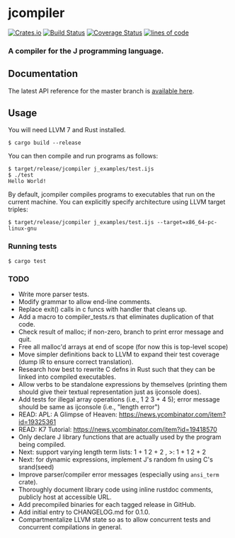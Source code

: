# jcompiler

[![Crates.io](https://img.shields.io/crates/v/jcompiler.svg?color=green)](https://crates.io/crates/jcompiler)
[![Build Status](https://travis-ci.com/mattjquinn/jcompiler.svg?branch=master)](https://travis-ci.com/mattjquinn/jcompiler)
[![Coverage Status](https://coveralls.io/repos/github/mattjquinn/jcompiler/badge.svg?branch=master)](https://coveralls.io/github/mattjquinn/jcompiler)
[![lines of code](https://tokei.rs/b1/github/mattjquinn/jcompiler)](https://github.com/Aaronepower/tokei)

### A compiler for the J programming language.

## Documentation

The latest API reference for the master branch is [available here](https://mattjquinn.github.io/jcompiler/master/jcompiler/index.html).

## Usage

You will need LLVM 7 and Rust installed.

    $ cargo build --release

You can then compile and run programs as follows:

```
$ target/release/jcompiler j_examples/test.ijs
$ ./test
Hello World!
```

By default, jcompiler compiles programs to executables that run on the
current machine. You can explicitly specify architecture using LLVM
target triples:

```
$ target/release/jcompiler j_examples/test.ijs --target=x86_64-pc-linux-gnu
```

### Running tests

```
$ cargo test
```

### TODO
* Write more parser tests.
* Modify grammar to allow end-line comments.
* Replace exit() calls in c funcs with handler that cleans up.
* Add a macro to compiler_tests.rs that eliminates duplication of that code.
* Check result of malloc; if non-zero, branch to print error message and quit.
* Free all malloc'd arrays at end of scope (for now this is top-level scope)
* Move simpler definitions back to LLVM to expand their test coverage
  (dump IR to ensure correct translation).
* Research how best to rewrite C defns in Rust such that they can be
  linked into compiled executables.
* Allow verbs to be standalone expressions by themselves (printing them should give
  their textual representation just as ijconsole does).
* Add tests for illegal array operations (i.e., 1 2 3 + 4 5); error
  message should be same as ijconsole (i.e., "length error")
* READ: APL: A Glimpse of Heaven: https://news.ycombinator.com/item?id=19325361
* READ: K7 Tutorial: https://news.ycombinator.com/item?id=19418570
* Only declare J library functions that are actually used by the program being compiled.
* Next: support varying length term lists: 1 + 1 2 + 2      , >: 1 + 1 2 + 2
* Next: for dynamic expressions, implement J's random fn using C's srand(seed)
* Improve parser/compiler error messages (especially using `ansi_term` crate).
* Thoroughly document library code using inline rustdoc comments, publicly host at accessible URL.
* Add precompiled binaries for each tagged release in GitHub.
* Add initial entry to CHANGELOG.md for 0.1.0.
* Compartmentalize LLVM state so as to allow concurrent tests and concurrent compilations in general.
